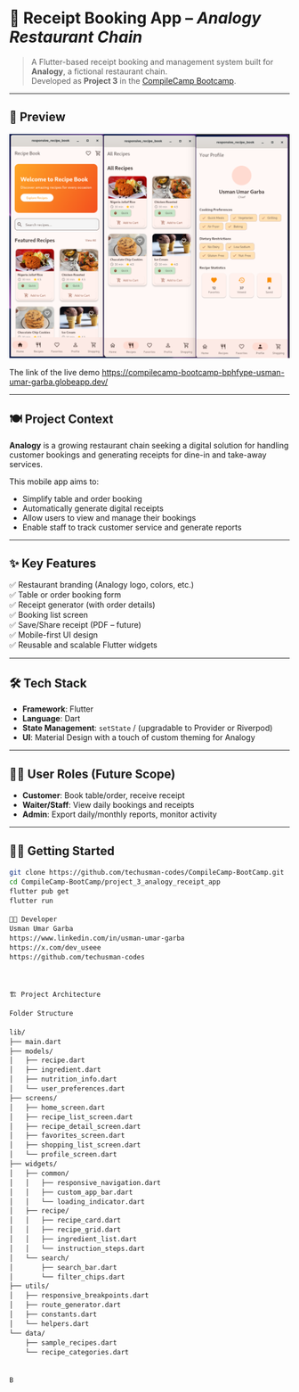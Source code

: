 # 🧾 Receipt Booking App – *Analogy Restaurant Chain*

> A Flutter-based receipt booking and management system built for **Analogy**, a fictional restaurant chain.  
> Developed as **Project 3** in the [CompileCamp Bootcamp](https://github.com/techusman-codes/CompileCamp-BootCamp).

---

## 📸 Preview

![App Screenshot](https://github.com/techusman-codes/CompileCamp-BootCamp/blob/180b07fbfcac4ee4b70e0f28a2d8a6c3a31bbe14/Projects/Receipt_Book_app/Screenshot%20From%202025-08-02%2022-10-22.png)  


The link of the live demo https://compilecamp-bootcamp-bphfype-usman-umar-garba.globeapp.dev/

---

## 🍽️ Project Context

**Analogy** is a growing restaurant chain seeking a digital solution for handling customer bookings and generating receipts for dine-in and take-away services.

This mobile app aims to:

- Simplify table and order booking
- Automatically generate digital receipts
- Allow users to view and manage their bookings
- Enable staff to track customer service and generate reports

---

## ✨ Key Features

✅ Restaurant branding (Analogy logo, colors, etc.)  
✅ Table or order booking form  
✅ Receipt generator (with order details)  
✅ Booking list screen  
✅ Save/Share receipt (PDF – future)  
✅ Mobile-first UI design  
✅ Reusable and scalable Flutter widgets

---

## 🛠 Tech Stack

- **Framework**: Flutter
- **Language**: Dart
- **State Management**: `setState` / (upgradable to Provider or Riverpod)
- **UI**: Material Design with a touch of custom theming for Analogy

---

## 🧑‍🍳 User Roles (Future Scope)

- **Customer**: Book table/order, receive receipt  
- **Waiter/Staff**: View daily bookings and receipts  
- **Admin**: Export daily/monthly reports, monitor activity

---

## 🧑‍💻 Getting Started

```bash
git clone https://github.com/techusman-codes/CompileCamp-BootCamp.git
cd CompileCamp-BootCamp/project_3_analogy_receipt_app
flutter pub get
flutter run

👨‍💻 Developer
Usman Umar Garba
https://www.linkedin.com/in/usman-umar-garba
https://x.com/dev_useee
https://github.com/techusman-codes



🏗️ Project Architecture

Folder Structure

lib/
├── main.dart
├── models/
│   ├── recipe.dart
│   ├── ingredient.dart
│   ├── nutrition_info.dart
│   └── user_preferences.dart
├── screens/
│   ├── home_screen.dart
│   ├── recipe_list_screen.dart
│   ├── recipe_detail_screen.dart
│   ├── favorites_screen.dart
│   ├── shopping_list_screen.dart
│   └── profile_screen.dart
├── widgets/
│   ├── common/
│   │   ├── responsive_navigation.dart
│   │   ├── custom_app_bar.dart
│   │   └── loading_indicator.dart
│   ├── recipe/
│   │   ├── recipe_card.dart
│   │   ├── recipe_grid.dart
│   │   ├── ingredient_list.dart
│   │   └── instruction_steps.dart
│   └── search/
│       ├── search_bar.dart
│       └── filter_chips.dart
├── utils/
│   ├── responsive_breakpoints.dart
│   ├── route_generator.dart
│   ├── constants.dart
│   └── helpers.dart
└── data/
    ├── sample_recipes.dart
    └── recipe_categories.dart


B